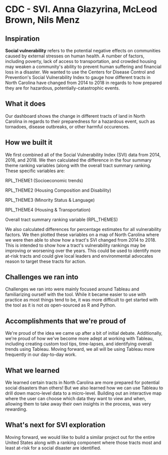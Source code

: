 # CDC - SVI. Anna Glazyrina, McLeod Brown, Nils Menz
## Inspiration

 

**Social vulnerability** refers to the potential negative effects on communities caused by external stresses on human health. A number of factors, including poverty, lack of access to transportation, and crowded housing may weaken a community's ability to prevent human suffering and financial loss in a disaster. We wanted to use the Centers for Disease Control and Prevention's Social Vulnerability Index to gauge how different tracts in North Carolina have changed from 2014 to 2018 in regards to how prepared they are for hazardous, potentially-catastrophic events.

 

## What it does

 

Our dashboard shows the change in different tracts of land in North Carolina in regards to their preparedness for a hazardous event, such as tornadoes, disease outbreaks, or other harmful occurences.

 

## How we built it

 

We first combined all of the Social Vulnerability Index (SVI) data from 2014, 2016, and 2018. We then calculated the difference in the four summary theme ranking variables (along with the overall tract summary ranking. These specific variables are:

 

RPL_THEME1 (Socioeconomic trends)

RPL_THEME2 (Housing Composition and Disability)

RPL_THEME3 (Minority Status & Language)

RPL_THEME4 (Housing & Transportation)

Overall tract summary ranking variable (RPL_THEMES)

 

We also calculated differences for percentage estimates for all vulnerability factors. We then plotted these variables on a map of North Carolina where we were then able to show how a tract's SVI changed from 2014 to 2018. This is intended to show how a tract's vulnerability rankings may be improving or worsening over the years. This could be used to identify more at-risk tracts and could give local leaders and environmental advocates reason to target these tracts for action.

 

## Challenges we ran into

 

Challenges we ran into were mainly focused around Tableau and familiarizing ourself with the tool. While it became easier to use with practice as most things tend to be, it was more difficult to get started with the tool as it is not _as_ open-sourced as R and Python.

 

## Accomplishments that we're proud of

 

We're proud of the idea we came up after a bit of initial debate. Additionally, we're proud of how we've become more adept at working with Tableau, including creating custom tool tips, time-lapses, and identifying overall trends using Tableau. Moving forward, we all will be using Tableau more frequently in our day-to-day work.

 

## What we learned

                                                       

We learned certain tracts in North Carolina are more prepared for potential social disasters than others! But we also learned how we can use Tableau to drill down macro-level data to a micro-level. Building out an interactive map where the user can choose which data they want to view and when, allowing them to take away their own insights in the process, was very rewarding.

 

## What's next for SVI exploration

 

Moving forward, we would like to build a similar project out for the entire United States along with a ranking component where those tracts most and least at-risk for a social disaster are identified.
